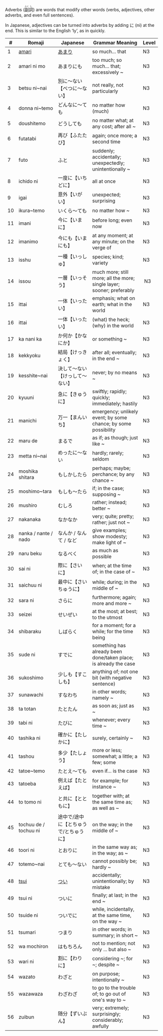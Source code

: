 Adverbs (<ruby>副<rt>ふく</rt>詞<rt>し</rt></ruby>) are words that modify other words (verbs, adjectives, other adverbs, and even full sentences).

In Japanese, adjectives can be turned into adverbs by adding に (ni) at the end. This is similar to the English ‘ly’, as in quickly.

|#|	Romaji|	Japanese|	Grammar Meaning|	Level|
| --- | --- | --- | --- | --- |
|1|[amari](amari.md)|[あまり](amari.md)|so much… that|	N3|
|2|amari ni mo|あまりにも|too much; so much… that; excessively ~|	N3|
|3|betsu ni~nai|別に～ない【べつに～ない】|not really, not particularly|	N3|
|4|donna ni~temo|どんなに～ても|no matter how (much)|	N3|
|5|doushitemo|どうしても|no matter what; at any cost; after all ~|	N3|
|6|futatabi|再び【ふたたび】|again; once more; a second time|	N3|
|7|futo|ふと|suddenly; accidentally; unexpectedly; unintentionally ~|	N3|
|8|ichido ni|一度に【いちどに】|all at once|	N3|
|9|igai|意外【いがい】|unexpected; surprising|	N3|
|10|ikura~temo|いくら～ても|no matter how ~|	N3|
|11|imani|今に【いまに】|before long; even now|	N3|
|12|imanimo|今にも【いまにも】|at any moment; at any minute; on the verge of|	N3|
|13|isshu|一種【いっしゅ】|species; kind; variety|	N3|
|14|issou|一層【いっそう】|much more; still more; all the more; single layer; sooner; preferably|​	N3|
|15|ittai|一体【いったい】|emphasis; what on earth; what in the world|	N3|
|16|ittai|一体【いったい】|(what) the heck; (why) in the world|	N3|
|17|ka nani ka|か何か【かなにか】|or something ~|	N3|
|18|kekkyoku|結局【けっきょく】|after all; eventually; in the end ~|	N3|
|19|kesshite~nai|決して～ない【けっして～ない】|never; by no means ~|	N3|
|20|kyuuni|急に【きゅうに】|swiftly; rapidly; quickly; immediately; hastily|	N3|
|21|manichi|万一【まんいち】|emergency; unlikely event​; by some chance; by some possibility|	N3|
|22|maru de|まるで|as if; as though; just like ~|	N3|
|23|metta ni~nai|めったに～ない|hardly; rarely; seldom|	N3|
|24|moshika shitara|もしかしたら|perhaps; maybe; perchance; by any chance ~|	N3|
|25|moshimo~tara|もしも〜たら|if; in the case; supposing ~|	N3|
|26|mushiro|むしろ|rather; instead; better ~|	N3|
|27|nakanaka|なかなか|very; quite; pretty; rather; just not ~|	N3|
|28|nanka / nante / nado|なんか / なんて / など|give examples; show modesty; make light of ~|	N3|
|29|naru beku|なるべく|as much as possible|	N3|
|30|sai ni|際に【さいに】|when; at the time of; in the case of ~|	N3|
|31|saichuu ni|最中に【さいちゅうに】|while; during; in the middle of ~|	N3|
|32|sara ni|さらに|furthermore; again; more and more ~|	N3|
|33|seizei|せいぜい|at the most; at best; to the utmost|	N3|
|34|shibaraku|しばらく|for a moment; for a while; for the time being|	N3|
|35|sude ni|すでに|something has already been done/taken place; is already the case|	N3|
|36|sukoshimo|少しも【すこしも】|anything of; not one bit (with negative sentence)|	N3|
|37|sunawachi|すなわち|in other words; namely ~|	N3|
|38|ta totan|たとたん|as soon as; just as ~|	N3|
|39|tabi ni|たびに|whenever; every time ~|	N3|
|40|tashika ni|確かに【たしかに】|surely, certainly ~|	N3|
|41|tashou|多少【たしょう】|more or less; somewhat; a little; a few; some|	N3|
|42|tatoe~temo|たとえ～ても|even if… is the case|	N3|
|43|tatoeba|例えば【たとえば】|for example; for instance ~|	N3|
|44|to tomo ni|と共に【とともに】|together with; at the same time as; as well as ~|	N3|
|45|tochuu de / tochuu ni|途中で/途中に【とちゅうで/とちゅうに】|on the way; in the middle of ~|	N3|
|46|toori ni|とおりに|in the same way as; in the way; as ~|	N3|
|47|totemo~nai|とても～ない|cannot possibly be; hardly ~|	N3|
|48|[tsui](tsui.md)|[つい](tsui.md)|accidentally; unintentionally; by mistake|	N3|
|49|tsui ni|ついに|finally; at last; in the end ~|	N3|
|50|tsuide ni|ついでに|while, incidentally, at the same time, on the way ~|	N3|
|51|tsumari|つまり|in other words; in summary; in short ~|	N3|
|52|wa mochiron|はもちろん|not to mention; not only ... but also ~|	N3|
|53|wari ni|割に【わりに】|considering ~; for ~; despite ~|	N3|
|54|wazato|わざと|on purpose; intentionally ~|	N3|
|55|wazawaza|わざわざ|to go to the trouble of; to go out of one's way to ~|	N3|
|56|zuibun|随分【ずいぶん】|very; extremely; surprisingly; considerably; awfully|	N3|
